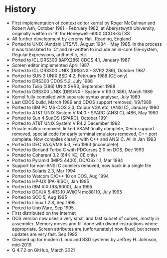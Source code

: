 # History

* First implementation of context editor kernel by Roger McCalman and
  Robert Ash, October 1981 - February 1982, at Aberystwyth University,
  originally weitten in 'B' for Honeywell-6000 GCOS-3/TSS
* All further development by Jeremy Hall. Reading, England
* Ported to UNIX (Amdahl UTS/V), August 1984 - May 1985. In the
  process it was translated to 'C' and re-written to include an
  in-core file-system, Regular Expressions, arithmetic, etc.
* Ported to ICL DRS300 (iAPX286) CDOS 4.1, January 1987
* Screen editor implemented April 1987
* Ported to ICL DRS300 UNIX (DRS/NX - SVR2 286), October 1987
* Ported to SUN 3 UNIX BSD 4.2, February 1988 (CE only)
* Ported to DRS300 CDOS 5.2, July 1988
* Ported to Tulip (386) UNIX SVR3, September 1988
* Ported to DRS300 UNIX (DRS/NX - System V R3.0 386), March 1989
* Kernel fully compiled with separate syntax analyser, July 1989
* Last CDOS build, March 1989 and CDOS support removed, 1/9/1989
* Ported to IBM PC MS-DOS 3.3, Colour VGA etc, (ANSI C), January 1990
* Ported to AT&T UNIX System V R4.0 - SPARC (ANSI C), i486, May 1990
* Ported to Sun 4 SunOS (SPARC), October 1991
* Ported to AT&T UNIX System V R4.2 December 1992
* Private malloc removed, linked VSAM finally complete, Xenix support
  removed, special code for early terminal emulators removed, C++ port
  complete. Now compiles cleanly with C++ and ANSI C. All in Jan 1993
* Ported to DEC VAX/VMS 5.0, Feb 1993 (incomplete)
* Ported to Borland Turbo C with PDCurses 2.0 on DOS, Dec 1993
* Ported to Coherent 3.2 (64K I/D, CE only)
* Ported to Pyramid (MIPS 4400), DC/OSx 1.1, Mar 1994
* Support for non-ANSI C comilers removed, now back in a single file
* Ported to Solaris 2.3, Mar 1994
* Ported to Watcom C/C++ 10 on DOS, Aug 1994
* Ported to HP-UX (PA-RISC), Jan 1995
* Ported to IBM AIX (RS/6000), Jan 1995
* Ported to DG/UX 5.4R3.10 AViiON mc88110, July 1995
* Ported to SCO 5, Aug 1995
* Ported to Linux 1.2.8, Sep 1995
* Ported to UnixWare, Sep 1995
* First distributed on the Internet
* DOS version now uses a very small and fast subset of curses, mostly in
  assembler. Memory moves and fill done with dword instructions where
  appropriate. Screen attributes are (unfortunately) now fixed, but screen
  updates are very fast. Sep 1995
* Cleaned up for modern Linux and BSD systems by Jeffrey H. Johnson, mid-2019
* G 4.7.2 on GitHub, March 2021
